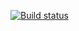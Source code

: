 [![Build status](https://ci.appveyor.com/api/projects/status/pr1x3ov63hkn9thl?svg=true)](https://ci.appveyor.com/project/Daria-chizh/chaos-organizer)
